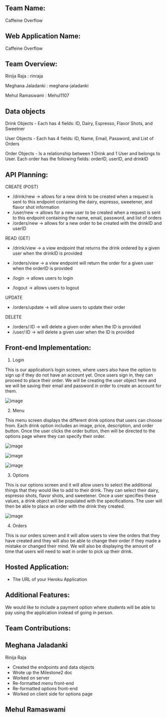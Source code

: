 ## Team Name:
Caffeine Overflow

## Web Application Name:
Caffeine Overflow 

## Team Overview:
Rinija Raja : rinraja

Meghana Jaladanki : meghana-jaladanki

Mehul Ramaswami : Mehul1107

## Data objects

Drink Objects - Each has 4 fields: ID, Dairy, Espresso, Flavor Shots, and Sweetner

User Objects - Each has 4 fields: ID, Name, Email, Password, and List of Orders

Order Objects - Is a relationship between 1 Drink and 1 User and belongs to User. Each order has the following fields: orderID, userID, and drinkID

## API Planning:

CREATE (POST)
- /drink/new -> allows for a new drink to be created when a request is sent to this endpoint containing the dairy, espresso, sweetener, and flavor shot information
- /user/new -> allows for a new user to be created when a request is sent to this endpoint containing the name, email, password, and list of orders 
- /orders/new -> allows for a new order to be created with the drinkID and userID

READ (GET)
- /drink/view -> a view endpoint that returns the drink ordered by a given user when the drinkID is provided
- /orders/view -> a view endpoint will return the order for a given user when the orderID is provided

- /login -> allows users to login
- /logout -> allows users to logout

UPDATE
- /orders/update -> will allow users to update their order

DELETE
- /orders/:ID -> will delete a given order when the ID is provided
- /user/:ID -> will delete a given user when the ID is provided

## Front-end Implementation:

1) Login 

This is our application’s login screen, where users also have the option to sign up if they do not have an account yet. Once users sign in, they can proceed to place their order. We will be creating the user object here and we will be saving their email and password in order to create an account for them. 

![image](https://user-images.githubusercontent.com/73535868/164343491-9a5a2399-10e1-4db6-83a6-9bfc7b9f7004.png)

2) Menu

This menu screen displays the different drink options that users can choose from. Each drink option includes an image, price, description, and order button. Once the user clicks the order button, then will be directed to the options page where they can specify their order. 

![image](https://user-images.githubusercontent.com/73535868/164344092-b192b9b4-c79a-4545-b4d8-adb3192ea415.png)

![image](https://user-images.githubusercontent.com/73535868/164344208-9f7f10eb-e110-47c3-880a-9847a32b7768.png)

![image](https://user-images.githubusercontent.com/73535868/164344140-3aee076b-2c5c-43fe-880f-a09424ed1680.png)

3) Options 

This is our options screen and it will allow users to select the additional things that they would like to add to their drink. They can select their dairy, espresso shots, flavor shots, and sweetener. Once a user specifies these values, a drink object will be populated with the specifications. The user will then be able to place an order with the drink they created. 

![image](https://user-images.githubusercontent.com/73535868/164343737-22f96a1a-5569-4c91-ae9d-2e948b923850.png)

4) Orders

This is our orders screen and it will allow users to view the orders that they have created and they will also be able to change their order if they made a mistake or changed their mind. We will also be displaying the amount of time that users will need to wait in order to pick up their drink.



## Hosted Application: 
- The URL of your Heroku Application


## Additional Features:

We would like to include a payment option where students will be able to pay using the application instead of going in person. 

## Team Contributions:

Meghana Jaladanki
-

Rinija Raja
- Created the endpoints and data objects
- Wrote up the Milestone2 doc
- Worked on server
- Re-formatted menu front-end
- Re-formatted options front-end
- Worked on client side for options page

Mehul Ramaswami
-
